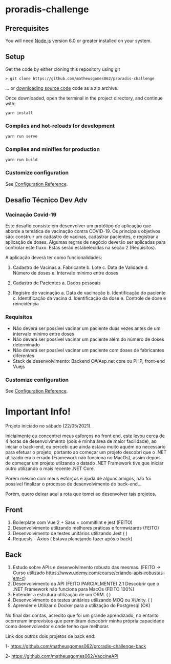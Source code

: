 proradis-challenge
===============

## Prerequisites
You will need [Node.js](https://nodejs.org) version 6.0 or greater installed on your system.

## Setup

Get the code by either cloning this repository using git

    > git clone https://github.com/matheusgomes062/proradis-challenge

... or [downloading source code](https://github.com/matheusgomes062/proradis-challenge/archive/refs/heads/main.zip) code as a zip archive.

Once downloaded, open the terminal in the project directory, and continue with:

```
yarn install
```

### Compiles and hot-reloads for development
```
yarn run serve
```

### Compiles and minifies for production
```
yarn run build
```

### Customize configuration
See [Configuration Reference](https://cli.vuejs.org/config/).

## Desafio Técnico Dev Adv

### Vacinação Covid-19
Este desafio consiste em desenvolver um protótipo de aplicação que aborde a temática de vacinação contra COVID-19. Os principais objetivos são: construir um cadastro de vacinas, cadastrar pacientes, e registrar a aplicação de doses. Algumas regras de negócio deverão ser aplicadas para controlar este fluxo. Estas serão estabelecidas na seção 2 (Requisitos).

A aplicação deverá ter como funcionalidades:
1. Cadastro de Vacinas
  a. Fabricante
  b. Lote
  c. Data de Validade
  d. Número de doses
  e. Intervalo mínimo entre doses

2. Cadastro de Pacientes 
  a. Dados pessoais

3. Registro de vacinação
  a. Data de vacinação
  b. Identificação do paciente
  c. Identificação da vacina
  d. Identificação da dose
  e. Controle de dose e reincidência

### Requisitos
- Não deverá ser possível vacinar um paciente duas vezes antes de um intervalo mínimo entre doses
- Não deverá ser possível vacinar um paciente além do número de doses determinado 
- Não deverá ser possível vacinar um paciente com doses de fabricantes diferentes 
- Stack de desenvolvimento: Backend C#/Asp.net core ou PHP, front-end Vuejs

### Customize configuration
See [Configuration Reference](https://cli.vuejs.org/config/).

# Important Info!

Projeto iniciado no sábado (22/05/2021).

Inicialmente eu concentrei meus esforços no front end, este levou cerca de 4 horas de desenvolvimento (pois é minha área de maior facilidade), ao iniciar o back-end, eu percebi que ainda estava muito aquém do necessário para efetuar o projeto, portanto ao começar um projeto descobri que o .NET utilizado era o errado (Framework não funciona no MacOs), assim depois de começar um projeto utilzando o datado .NET Framework tive que iniciar outro utilizando o mais recente .NET Core.

Porém mesmo com meus esforços e ajuda de alguns amigos, não foi possível finalizar o processo de desenvolvimento do back-end...

Porém, quero deixar aqui a rota que tomei ao desenvolver tais projetos.

## Front
1. Boilerplate com Vue 2 + Sass + commitlint e jest (FEITO)
2. Desenvolvimento utilizando melhores práticas e formwizards (FEITO)
3. Desenvolvimento de testes unitários utilizando Jest (  )
4. Requests - Axios ( Estava planejando fazer após o back)

## Back
1. Estudo sobre APIs e desenvolvimento robusto das mesmas. (FEITO -> Curso utilizado https://www.udemy.com/course/criando-apis-robustas-em-c)
2. Desenvolvimento da API (FEITO PARCIALMENTE)
2.1 Descobrir que o .NET Framework não funciona para MacOs (FEITO 100%)
3. Entender a estrutura utilização de um ORM. (  )
4. Desenvolvimento de testes unitários utilizando MOQ ou XUnity. (  )
5. Aprender e Utilizar o Docker para a utilização do Postgresql (OK)

No final das contas, acredito que foi um grande aprendizado, no entanto ocorreram imprevistos que permitiram descobrir minha própria capacidade como desenvolvedor e onde tenho que melhorar.

Link dos outros dois projetos de back end:

1- https://github.com/matheusgomes062/proradis-challenge-back

2- https://github.com/matheusgomes062/VaccineAPI
